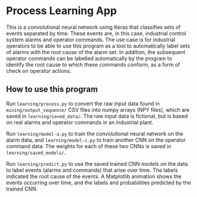 # Process Learning App
This is a convolutional neural network using Keras that classifies sets of events separated by time. These events are, in this case, industrial control system alarms and operator commands. The use case is for industrial operators to be able to use this program as a tool to automatically label sets of alarms with the root cause of the alarm set. In addition, the subsequent operator commands can be labelled automatically by the program to identify the root cause to which these commands conform, as a form of check on operator actions.

## How to use this program
Run `learning/process.py` to convert the raw input data found in `mining/output_sequence/` CSV files into numpy arrays (NPY files), which are saved in `learning/saved_data/`. The raw input data is fictional, but is based on real alarms and operator commands in an industrial plant.

Run `learning/model-a.py` to train the convolutional neural network on the alarm data, and  `learning/model-c.py` to train another CNN on the operator command data. The weights for each of these two CNNs is saved in `learning/saved_models/`.

Run `learning/predict.py` to use the saved trained CNN models on the data to label events (alarms and commands) that arise over time. The labels indicated the root cause of the events. A Matplotlib animation shows the events occurring over time, and the labels and probabilities predicted by the trained CNN.
